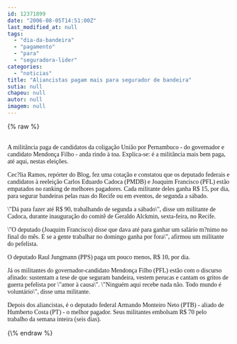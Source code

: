 ```yaml
---
id: 12371899
date: "2006-08-05T14:51:00Z"
last_modified_at: null
tags:
  - "dia-da-bandeira"
  - "pagamento"
  - "para"
  - "seguradora-lider"
categories:
  - "noticias"
title: "Aliancistas pagam mais para segurador de bandeira"
sutia: null
chapeu: null
autor: null
imagem: null
---
```

{\% raw %}
<p><P><BR><FONT face=Verdana>A militância paga de candidatos da coligação União por Pernambuco - do governador e candidato Mendonça Filho - anda rindo à toa. Explica-se: é a militância mais bem paga, até aqui, nestas eleições. </FONT></P></p>
<p><P><FONT face=Verdana>Cec?lia Ramos, repórter do Blog, fez uma cotação e constatou que os deputado federais e candidatos à reeleição Carlos Eduardo Cadoca (PMDB) e Joaquim Francisco (PFL) estão empatados no ranking de melhores pagadores. Cada militante deles ganha R$ 15, por dia, para segurar bandeiras pelas ruas do Recife ou em eventos, de segunda a sábado. </FONT></P></p>
<p><P><FONT face=Verdana>\"Dá para fazer até R$ 90, trabalhando de segunda a sábado\", disse um militante de Cadoca, durante inauguração do comitê de Geraldo Alckmin, sexta-feira, no Recife. </FONT></P></p>
<p><P><FONT face=Verdana>\"O deputado (Joaquim Francisco) disse que dava até para ganhar um salário m?nimo no final do mês. E se a gente trabalhar no domingo ganha por fora\", afirmou um militante do pefelista. </FONT></P></p>
<p><P><FONT face=Verdana>O deputado Raul Jungmann (PPS) paga um pouco menos, R$ 10, por dia. </FONT></P></p>
<p><P><FONT face=Verdana>Já os militantes do governador-candidato&nbsp;Mendonça Filho (PFL) estão com o discurso afinado: sustentam a tese de que seguram bandeira, vestem perucas e cantam os gritos de guerra pefelista&nbsp;por \"amor à causa\".&nbsp;\"Ninguém aqui recebe nada não.&nbsp;Todo mundo é voluntário\", disse uma militante.&nbsp;&nbsp;</FONT></P></p>
<p><P><FONT face=Verdana>Depois dos aliancistas, é o deputado federal Armando Monteiro Neto (PTB) - aliado de Humberto Costa (PT) -&nbsp;o melhor pagador. Seus militantes embolsam&nbsp;R$ 70 pelo trabalho&nbsp;da semana inteira (seis dias).<BR></FONT></P> </p>
{\% endraw %}
